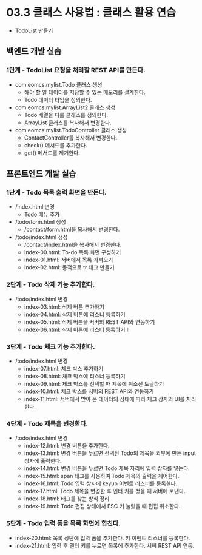 # 03.3 클래스 사용법 : 클래스 활용 연습

- TodoList 만들기

## 백엔드 개발 실습

### 1단계 - TodoList 요청을 처리할 REST API를 만든다.

- com.eomcs.mylist.Todo 클래스 생성
  - 해야 할 일 데이터를 저장할 수 있는 메모리를 설계한다.
  - Todo 데이터 타입을 정의한다.
- com.eomcs.mylist.ArrayList2 클래스 생성
  - Todo 배열을 다룰 클래스를 정의한다.
  - ArrayList 클래스를 복사해서 변경한다.
- com.eomcs.mylist.TodoController 클래스 생성
  - ContactController를 복사해서 변경한다.
  - check() 메서드를 추가한다.
  - get() 메서드를 제거한다.


## 프론트엔드 개발 실습

### 1단계 - Todo 목록 출력 화면을 만든다.

- /index.html 변경
  - Todo 메뉴 추가
- /todo/form.html 생성
  - /contact/form.html을 복사해서 변경한다.
- /todo/index.html 생성
  - /contact/index.html을 복사해서 변경한다.
  - index-00.html: To-do 목록 화면 구성하기
  - index-01.html: 서버에서 목록 가져오기
  - index-02.html: 동적으로 tr 태그 만들기

### 2단계 - Todo 삭제 기능 추가한다.

- /todo/index.html 변경
  - index-03.html: 삭제 버튼 추가하기
  - index-04.html: 삭제 버튼에 리스너 등록하기
  - index-05.html: 삭제 버튼을 서버의 REST API와 연동하기
  - index-06.html: 삭제 버튼에 리스너 등록하기 II

### 3단계 - Todo 체크 기능 추가한다.

- /todo/index.html 변경
  - index-07.html: 체크 박스 추가하기
  - index-08.html: 체크 박스에 리스너 등록하기
  - index-09.html: 체크 박스를 선택할 때 제목에 취소선 토글하기
  - index-10.html: 체크 박스를 서버의 REST API와 연동하기
  - index-11.html: 서버에서 받아 온 데이터의 상태에 따라 체크 상자의 UI를 처리한다.

### 4단계 - Todo 제목을 변경한다.

- /todo/index.html 변경
  - index-12.html: 변경 버튼을 추가한다.
  - index-13.html: 변경 버튼을 누르면 선택된 Todo의 제목을 외부에 만든 input 상자에 출력한다.
  - index-14.html: 변경 버튼을 누르면 Todo 제목 자리에 입력 상자를 넣는다.
  - index-15.html: span 태그를 사용하여 Todo 제목의 출력을 제어한다.
  - index-16.html: Todo 입력 상자에 keyup 이벤트 리스너를 등록한다.
  - index-17.html: Todo 제목을 변경한 후 엔터 키를 쳤을 때 서버에 보낸다.
  - index-18.html: 태그를 찾는 방식 정리.
  - index-19.html: Todo 편집 상태에서 ESC 키 눌렀을 때 편집 취소한다.

### 5단계 - Todo 입력 폼을 목록 화면에 합친다.

  - index-20.html: 목록 상단에 입력 폼을 추가한다. 키 이벤트 리스너를 등록한다.
  - index-21.html: 입력 후 엔터 키를 누르면 목록에 추가한다. 서버 REST API 연동.









#
